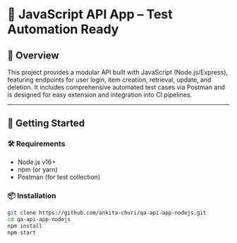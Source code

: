# 🧪 JavaScript API App – Test Automation Ready

## 📖 Overview
This project provides a modular API built with JavaScript (Node.js/Express), featuring endpoints for user login, item creation, retrieval, update, and deletion. It includes comprehensive automated test cases via Postman and is designed for easy extension and integration into CI pipelines.

---

## 🚀 Getting Started

### 🛠 Requirements
- Node.js v16+
- npm (or yarn)
- Postman (for test collection)

### 📦 Installation
```bash
git clone https://github.com/ankita-churi/qa-api-app-nodejs.git
cd qa-api-app-nodejs
npm install
npm start

